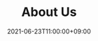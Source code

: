 ---
title: "About Us"
date: 2021-06-23T11:00:00+09:00
heading : "東大生によるグループ、UT Innovators"
description : "「情報を、すべての人に」をモットーに。"
expertise_title: "何をしているの？"
expertise_sectors: ["ホームページでの広報","ブログでの情報公開","Twitter(<a href=\"https://twitter.com/todai_passport\">@todai_passport</a>)での宣伝","個別相談","等々"]
---